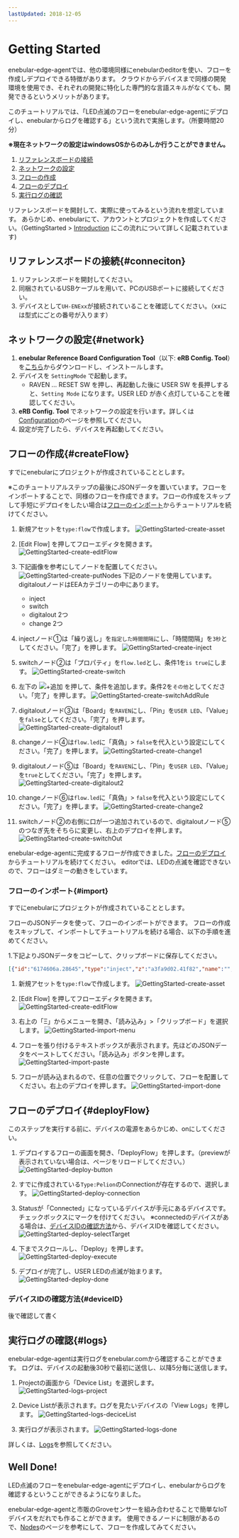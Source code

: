 ```yaml
---
lastUpdated: 2018-12-05
---
```


# Getting Started

enebular-edge-agentでは、他の環境同様にenebularのeditorを使い、フローを作成しデプロイできる特徴があります。
クラウドからデバイスまで同様の開発環境を使用でき、それぞれの開発に特化した専門的な言語スキルがなくても、開発できるというメリットがあります。

このチュートリアルでは、「LED点滅のフローをenebular-edge-agentにデプロイし、enebularからログを確認する」という流れで実施します。（所要時間20分）

**※現在ネットワークの設定はwindowsOSからのみしか行うことができません。**

1. [リファレンスボードの接続](#connection)
1. [ネットワークの設定](#network)
1. [フローの作成](#createFlow)
1. [フローのデプロイ](#deployFlow)
1. [実行ログの確認](#logs)

リファレンスボードを開封して、実際に使ってみるという流れを想定しています。
あらかじめ、enebularにて、アカウントとプロジェクトを作成してください。（GettingStarted > [Introduction](./../GetStarted/Introduction.md) にこの流れについて詳しく記載されています)


## リファレンスボードの接続{#conneciton}

1. リファレンスボードを開封してください。
1. 同梱されているUSBケーブルを用いて、PCのUSBポートに接続してください。
1. デバイスとして`UH-ENExx`が接続されていることを確認してください。（xxには型式にごとの番号が入ります）

## ネットワークの設定{#network}

1. **enebular Reference Board Configuration Tool**（以下: **eRB Config. Tool**）を[こちら](！！！！！！！！あとでリンクはる！！！！！！！！！！！！！)からダウンロードし、インストールします。
1. デバイスを `SettingMode` で起動します。
    -  RAVEN … RESET SW を押し、再起動した後に USER SW を長押しすると、`Setting Mode` になります。USER LED が赤く点灯していることを確認してください。
1. **eRB Config. Tool** でネットワークの設定を行います。詳しくは[Configuration](./Configuration.md)のページを参照してください。
1. 設定が完了したら、デバイスを再起動してください。

## フローの作成{#createFlow}

すでにenebularにプロジェクトが作成されていることとします。

※このチュートリアルステップの最後にJSONデータを置いています。フローをインポートすることで、同様のフローを作成できます。フローの作成をスキップして手短にデプロイをしたい場合は[フローのインポート](#import)からチュートリアルを続けてください。


1. 新規アセットを`type:flow`で作成します。
![GettingStarted-create-asset](./../../img/EnebularEdgeAgent/GettingStarted-create-asset.png)

1. [Edit Flow] を押してフローエディタを開きます。
![GettingStarted-create-editFlow](./../../img/EnebularEdgeAgent/GettingStarted-create-editFlow.png)

1. 下記画像を参考にしてノードを配置してください。
![GettingStarted-create-putNodes](./../../img/EnebularEdgeAgent/GettingStarted-create-putNodes.png)
下記のノードを使用しています。digitaloutノードはEEAカテゴリーの中にあります。
    - inject
    - switch
    - digitalout 2つ
    - change 2つ

1. injectノード①は「繰り返し」を`指定した時間間隔`にし、「時間間隔」を`3秒`としてください。「完了」を押します。
![GettingStarted-create-inject](./../../img/EnebularEdgeAgent/GettingStarted-create-inject.png)

1. switchノード②は「プロパティ」を`flow.led`とし、条件1を`is true`にします。
![GettingStarted-create-switch](./../../img/EnebularEdgeAgent/GettingStarted-create-switch.png)

1. 左下の ![+追加](./../../img/EnebularEdgeAgent/GettingStarted-create-add.png) を押して、条件を追加します。条件2を`その他`としてください。「完了」を押します。
![GettingStarted-create-switchAddRule](./../../img/EnebularEdgeAgent/GettingStarted-create-switchAddRule.png)

1. digitaloutノード③は「Board」を`RAVEN`にし、「Pin」を`USER LED`、「Value」を`false`としてください。「完了」を押します。
![GettingStarted-create-digitalout1](./../../img/EnebularEdgeAgent/GettingStarted-create-digitalout1.png)

1. changeノード④は`flow.led`に「真偽」> `false`を代入という設定にしてください。「完了」を押します。
![GettingStarted-create-change1](./../../img/EnebularEdgeAgent/GettingStarted-create-change1.png)

1. digitaloutノード⑤は「Board」を`RAVEN`にし、「Pin」を`USER LED`、「Value」を`true`としてください。「完了」を押します。
![GettingStarted-create-digitalout2](./../../img/EnebularEdgeAgent/GettingStarted-create-digitalout2.png)

1. changeノード⑥は`flow.led`に「真偽」> `false`を代入という設定にしてください。「完了」を押します。
![GettingStarted-create-change2](./../../img/EnebularEdgeAgent/GettingStarted-create-change2.png)

1. switchノード②の右側に口が一つ追加されているので、digitaloutノード⑤のつなぎ先をそちらに変更し、右上のデプロイを押します。
![GettingStarted-create-switchOut](./../../img/EnebularEdgeAgent/GettingStarted-create-switchOut.png)

enebular-edge-agentに完成するフローが作成できました。[フローのデプロイ](#deploy)からチュートリアルを続けてください。
editorでは、LEDの点滅を確認できないので、フローはダミーの動きをしています。

### フローのインポート{#import}

すでにenebularにプロジェクトが作成されていることとします。

フローのJSONデータを使って、フローのインポートができます。
フローの作成をスキップして、インポートしてチュートリアルを続ける場合、以下の手順を進めてください。

1.下記よりJSONデータをコピーして、クリップボードに保存してください。

```json
[{"id":"6174606a.28645","type":"inject","z":"a3fa9d02.41f82","name":"","topic":"","payload":"","payloadType":"date","repeat":"3","crontab":"","once":false,"onceDelay":0.1,"x":150,"y":120,"wires":[["f76c9ed4.26ab7"]]},{"id":"f76c9ed4.26ab7","type":"switch","z":"a3fa9d02.41f82","name":"","property":"led","propertyType":"flow","rules":[{"t":"true"},{"t":"else"}],"checkall":"true","repair":false,"outputs":2,"x":290,"y":120,"wires":[["44312ea5.f0f86"],["e5269eac.c7345"]]},{"id":"44312ea5.f0f86","type":"digitalout","z":"a3fa9d02.41f82","board":"SBBv2","pin":"ULED","value":"false","si":false,"name":"","x":460,"y":80,"wires":[["c4fd3845.6412d8"]]},{"id":"e5269eac.c7345","type":"digitalout","z":"a3fa9d02.41f82","board":"SBBv2","pin":"ULED","value":"true","si":false,"name":"","x":460,"y":160,"wires":[["c34fe143.724c5"]]},{"id":"c4fd3845.6412d8","type":"change","z":"a3fa9d02.41f82","name":"","rules":[{"t":"set","p":"led","pt":"flow","to":"false","tot":"bool"}],"action":"","property":"","from":"","to":"","reg":false,"x":630,"y":80,"wires":[[]]},{"id":"c34fe143.724c5","type":"change","z":"a3fa9d02.41f82","name":"","rules":[{"t":"set","p":"led","pt":"flow","to":"true","tot":"bool"}],"action":"","property":"","from":"","to":"","reg":false,"x":630,"y":160,"wires":[[]]}]
```

1. 新規アセットを`type:flow`で作成します。
![GettingStarted-create-asset](./../../img/EnebularEdgeAgent/GettingStarted-create-asset.png)

1. [Edit Flow] を押してフローエディタを開きます。
![GettingStarted-create-editFlow](./../../img/EnebularEdgeAgent/GettingStarted-create-editFlow.png)

1. 右上の「Ξ」からメニューを開き、「読み込み」>「クリップボード」を選択します。
![GettingStarted-import-menu](./../../img/EnebularEdgeAgent/GettingStarted-import-menu.png)

1. フローを張り付けるテキストボックスが表示されます。先ほどのJSONデータをペーストしてください。「読み込み」ボタンを押します。
![GettingStarted-import-paste](./../../img/EnebularEdgeAgent/GettingStarted-import-paste.png)

1. フローが読み込まれるので、任意の位置でクリックして、フローを配置してください。右上のデプロイを押します。
![GettingStarted-import-done](./../../img/EnebularEdgeAgent/GettingStarted-import-done.png)


## フローのデプロイ{#deployFlow}

このステップを実行する前に、デバイスの電源をあらかじめ、onにしてください。

1. デプロイするフローの画面を開き、「DeployFlow」を押します。（previewが表示されていない場合は、ページをリロードしてください。）
![GettingStarted-deploy-button](./../../img/EnebularEdgeAgent/GettingStarted-deploy-button.png)

1. すでに作成されている`Type:Pelion`のConnectionが存在するので、選択します。
![GettingStarted-deploy-connection](./../../img/EnebularEdgeAgent/GettingStarted-deploy-connection.png)

1. Statusが「Connected」になっているデバイスが手元にあるデバイスです。チェックボックスにマークを付けてください。
※connectedのデバイスがある場合は、[デバイスIDの確認方法](#deviceID)から、デバイスIDを確認してください。
![GettingStarted-deploy-selectTarget](./../../img/EnebularEdgeAgent/GettingStarted-deploy-selectTarget.png)

1. 下までスクロールし、「Deploy」を押します。
![GettingStarted-deploy-execute](./../../img/EnebularEdgeAgent/GettingStarted-deploy-execute.png)

1. デプロイが完了し、USER LEDの点滅が始まります。
![GettingStarted-deploy-done](./../../img/EnebularEdgeAgent/GettingStarted-deploy-done.png)

### デバイスIDの確認方法{#deviceID}

後で確認して書く

## 実行ログの確認{#logs}

enebular-edge-agentは実行ログをenebular.comから確認することができます。
ログは、デバイスの起動後30秒で最初に送信し、以降5分毎に送信します。

1. Projectの画面から「Device List」を選択します。
![GettingStarted-logs-project](./../../img/EnebularEdgeAgent/GettingStarted-logs-project.png)

1. Device Listが表示されます。ログを見たいデバイスの「View Logs」を押します。
![GettingStarted-logs-deciceList](./../../img/EnebularEdgeAgent/GettingStarted-logs-deviceList.png)

1. 実行ログが表示されます。
![GettingStarted-logs-done](./../../img/EnebularEdgeAgent/GettingStarted-logs-done.png)

詳しくは、[Logs](./../Device/Logs.md#enebular-edge-agent)を参照してください。


## Well Done!

LED点滅のフローをenebular-edge-agentにデプロイし、enebularからログを確認するということができるようになりました。

enebular-edge-agentと市販のGroveセンサーを組み合わせることで簡単なIoTデバイスをだれでも作ることができます。
使用できるノードに制限があるので、[Nodes](./Nodes.md)のページを参考にして、フローを作成してみてください。